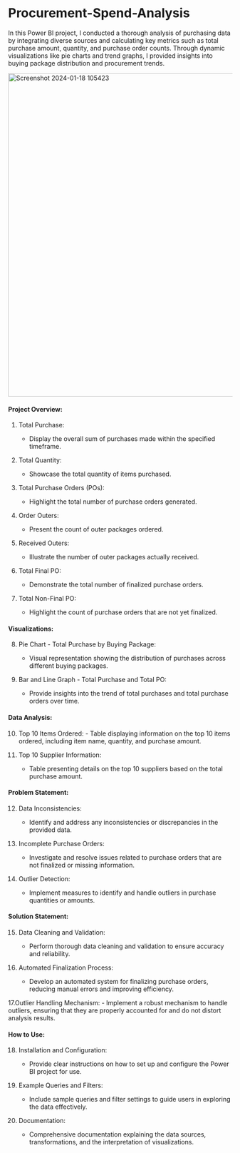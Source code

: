 
# Procurement-Spend-Analysis
In this Power BI project, I conducted a thorough analysis of purchasing data by integrating diverse sources and calculating key metrics such as total purchase amount, quantity, and purchase order counts. Through dynamic visualizations like pie charts and trend graphs, I provided insights into buying package distribution and procurement trends.

<img width="725" alt="Screenshot 2024-01-18 105423" src="https://github.com/yuvrajrathod972/Procurement-Spend-Analysis/assets/107427120/9395a200-e55b-414b-86f8-edb4763fb52c">

#### Project Overview:

1. Total Purchase:
   - Display the overall sum of purchases made within the specified timeframe.

2. Total Quantity:
   - Showcase the total quantity of items purchased.

3. Total Purchase Orders (POs):
   - Highlight the total number of purchase orders generated.

4. Order Outers:
   - Present the count of outer packages ordered.

5. Received Outers:
   - Illustrate the number of outer packages actually received.

6. Total Final PO:
   - Demonstrate the total number of finalized purchase orders.

7. Total Non-Final PO:
   - Highlight the count of purchase orders that are not yet finalized.

#### Visualizations:

8. Pie Chart - Total Purchase by Buying Package:
   - Visual representation showing the distribution of purchases across different buying packages.

9. Bar and Line Graph - Total Purchase and Total PO:
   - Provide insights into the trend of total purchases and total purchase orders over time.

#### Data Analysis:

10.  Top 10 Items Ordered:
    - Table displaying information on the top 10 items ordered, including item name, quantity, and purchase amount.

11. Top 10 Supplier Information:
    - Table presenting details on the top 10 suppliers based on the total purchase amount.

#### Problem Statement:

12. Data Inconsistencies:
    - Identify and address any inconsistencies or discrepancies in the provided data.

13. Incomplete Purchase Orders:
    - Investigate and resolve issues related to purchase orders that are not finalized or missing information.

14. Outlier Detection:
    - Implement measures to identify and handle outliers in purchase quantities or amounts.

#### Solution Statement:

15. Data Cleaning and Validation:
    - Perform thorough data cleaning and validation to ensure accuracy and reliability.

16. Automated Finalization Process:
    - Develop an automated system for finalizing purchase orders, reducing manual errors and improving efficiency.

17.Outlier Handling Mechanism:
    - Implement a robust mechanism to handle outliers, ensuring that they are properly accounted for and do not distort analysis results.

#### How to Use:

18. Installation and Configuration:
    - Provide clear instructions on how to set up and configure the Power BI project for use.

19. Example Queries and Filters:
    - Include sample queries and filter settings to guide users in exploring the data effectively.

20. Documentation:
    - Comprehensive documentation explaining the data sources, transformations, and the interpretation of visualizations.


